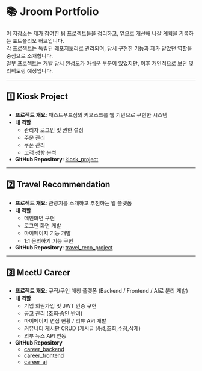 # 📚 Jroom Portfolio

이 저장소는 제가 참여한 팀 프로젝트들을 정리하고, 앞으로 개선해 나갈 계획을 기록하는 포트폴리오 허브입니다.  
각 프로젝트는 독립된 레포지토리로 관리되며, 당시 구현한 기능과 제가 맡았던 역할을 중심으로 소개합니다.  
일부 프로젝트는 개발 당시 완성도가 아쉬운 부분이 있었지만, 이후 개인적으로 보완 및 리팩토링 예정입니다.

---

## 1️⃣ Kiosk Project
- **프로젝트 개요**: 패스트푸드점의 키오스크를 웹 기반으로 구현한 시스템  
- **내 역할**
  - 관리자 로그인 및 권한 설정
  - 주문 관리
  - 쿠폰 관리
  - 고객 성향 분석
- **GitHub Repository**: [kiosk_project](https://github.com/jjoyh0123/kiosk_project)

---

## 2️⃣ Travel Recommendation
- **프로젝트 개요**: 관광지를 소개하고 추천하는 웹 플랫폼  
- **내 역할**
  - 메인화면 구현
  - 로그인 화면 개발
  - 마이페이지 기능 개발
  - 1:1 문의하기 기능 구현
- **GitHub Repository**: [travel_reco_project](https://github.com/jjoyh0123/travel_reco_project)

---

## 3️⃣ MeetU Career
- **프로젝트 개요**: 구직/구인 매칭 플랫폼 (Backend / Frontend / AI로 분리 개발)  
- **내 역할**
  - 기업 회원가입 및 JWT 인증 구현
  - 공고 관리 (조회·승인·반려)
  - 마이페이지 면접 현황 / 리뷰 API 개발
  - 커뮤니티 게시판 CRUD (게시글 생성,조회,수정,삭제)
  - 외부 뉴스 API 연동
- **GitHub Repository**
  - [career_backend](https://github.com/jjoyh0123/career_backend)  
  - [career_frontend](https://github.com/jjoyh0123/career_frontend)  
  - [career_ai](https://github.com/jjoyh0123/career_ai)


